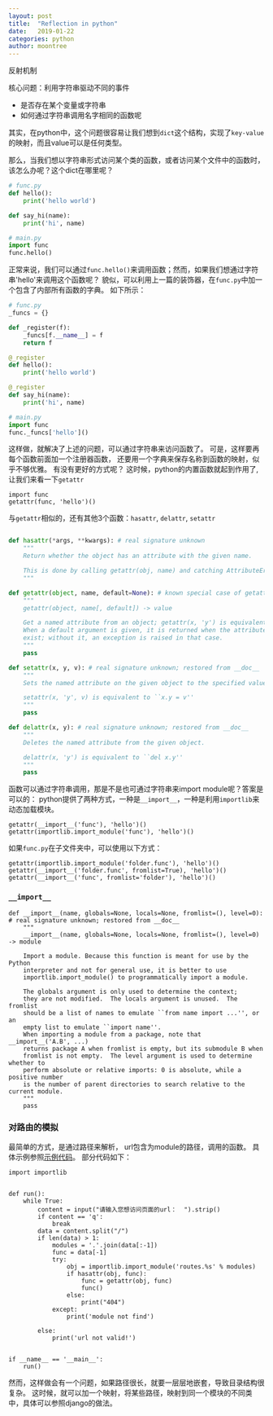 ```yaml
---
layout: post
title:  "Reflection in python"
date:   2019-01-22
categories: python
author: moontree
---
```


反射机制

核心问题：利用字符串驱动不同的事件
- 是否存在某个变量或字符串
- 如何通过字符串调用名字相同的函数呢

其实，在python中，这个问题很容易让我们想到`dict`这个结构，实现了`key-value`的映射，而且value可以是任何类型。

那么，当我们想以字符串形式访问某个类的函数，或者访问某个文件中的函数时，该怎么办呢？这个dict在哪里呢？

```python
# func.py
def hello():
    print('hello world')

def say_hi(name):
    print('hi', name)
```

```python
# main.py
import func
func.hello()
```
正常来说，我们可以通过`func.hello()`来调用函数；然而，如果我们想通过字符串'hello'来调用这个函数呢？
貌似，可以利用上一篇的装饰器，在`func.py`中加一个包含了内部所有函数的字典。
如下所示：
```python
# func.py
_funcs = {}

def _register(f):
    _funcs[f.__name__] = f
    return f

@_register
def hello():
    print('hello world')

@_register
def say_hi(name):
    print('hi', name)
```
``` python
# main.py
import func
func._funcs['hello']()
```

这样做，就解决了上述的问题，可以通过字符串来访问函数了。
可是，这样要再每个函数前面加一个注册器函数，
还要用一个字典来保存名称到函数的映射，似乎不够优雅。
有没有更好的方式呢？
这时候，python的内置函数就起到作用了,让我们来看一下`getattr`

```
import func
getattr(func, 'hello')()
```

与`getattr`相似的，还有其他3个函数：`hasattr`, `delattr`, `setattr`
``` python

def hasattr(*args, **kwargs): # real signature unknown
    """
    Return whether the object has an attribute with the given name.

    This is done by calling getattr(obj, name) and catching AttributeError.
    """

def getattr(object, name, default=None): # known special case of getattr
    """
    getattr(object, name[, default]) -> value

    Get a named attribute from an object; getattr(x, 'y') is equivalent to x.y.
    When a default argument is given, it is returned when the attribute doesn't
    exist; without it, an exception is raised in that case.
    """
    pass

def setattr(x, y, v): # real signature unknown; restored from __doc__
    """
    Sets the named attribute on the given object to the specified value.

    setattr(x, 'y', v) is equivalent to ``x.y = v''
    """
    pass

def delattr(x, y): # real signature unknown; restored from __doc__
    """
    Deletes the named attribute from the given object.

    delattr(x, 'y') is equivalent to ``del x.y''
    """
    pass
```


函数可以通过字符串调用，那是不是也可通过字符串来import module呢？答案是可以的：
python提供了两种方式，一种是`__import__`，一种是利用`importlib`来动态加载模块。
```
getattr(__import__('func'), 'hello')()
getattr(importlib.import_module('func'), 'hello')()
```
如果`func.py`在子文件夹中，可以使用以下方式：
```
getattr(importlib.import_module('folder.func'), 'hello')()
getattr(__import__('folder.func', fromlist=True), 'hello')()
getattr(__import__('func', fromlist='folder'), 'hello')()
```

### `__import__`
```
def __import__(name, globals=None, locals=None, fromlist=(), level=0): # real signature unknown; restored from __doc__
    """
    __import__(name, globals=None, locals=None, fromlist=(), level=0) -> module

    Import a module. Because this function is meant for use by the Python
    interpreter and not for general use, it is better to use
    importlib.import_module() to programmatically import a module.

    The globals argument is only used to determine the context;
    they are not modified.  The locals argument is unused.  The fromlist
    should be a list of names to emulate ``from name import ...'', or an
    empty list to emulate ``import name''.
    When importing a module from a package, note that __import__('A.B', ...)
    returns package A when fromlist is empty, but its submodule B when
    fromlist is not empty.  The level argument is used to determine whether to
    perform absolute or relative imports: 0 is absolute, while a positive number
    is the number of parent directories to search relative to the current module.
    """
    pass
```



### 对路由的模拟
最简单的方式，是通过路径来解析，
url包含为module的路径，调用的函数。
具体示例参照[示例代码](https://github.com/moontree/moontree.github.io/blob/master/examples/url_map/url.py)。
部分代码如下：
```
import importlib


def run():
    while True:
        content = input("请输入您想访问页面的url：  ").strip()
        if content == 'q':
            break
        data = content.split("/")
        if len(data) > 1:
            modules = '.'.join(data[:-1])
            func = data[-1]
            try:
                obj = importlib.import_module('routes.%s' % modules)
                if hasattr(obj, func):
                    func = getattr(obj, func)
                    func()
                else:
                    print("404")
            except:
                print('module not find')

        else:
            print('url not valid!')


if __name__ == '__main__':
    run()
```


然而，这样做会有一个问题，如果路径很长，就要一层层地嵌套，导致目录结构很复杂。
这时候，就可以加一个映射，将某些路径，映射到同一个模块的不同类中，具体可以参照django的做法。